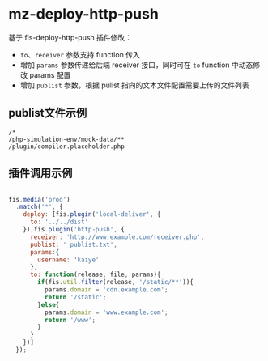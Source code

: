 # mz-deploy-http-push

基于 fis-deploy-http-push 插件修改：

* `to`、`receiver` 参数支持 function 传入
* 增加 `params` 参数传递给后端 receiver 接口，同时可在 `to` function 中动态修改 params 配置
* 增加 `publist` 参数，根据 pulist 指向的文本文件配置需要上传的文件列表

## publist文件示例

```
/*
/php-simulation-env/mock-data/**
/plugin/compiler.placeholder.php
```

## 插件调用示例

```javascript

fis.media('prod')
  .match('*', {
    deploy: [fis.plugin('local-deliver', {
      to: '../../dist'
    }),fis.plugin('http-push', {
      receiver: 'http://www.example.com/receiver.php',
      publist: '_publist.txt',
      params:{
        username: 'kaiye'  
      },
      to: function(release, file, params){
        if(fis.util.filter(release, '/static/**')){
          params.domain = 'cdn.example.com';
          return '/static';
        }else{
          params.domain = 'www.example.com';
          return '/www';
        }
      }
    })]
  });
  
```